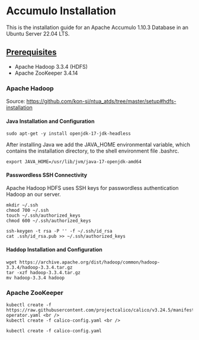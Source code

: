 # Accumulo Installation
This is the installation guide for an Apache Accumulo 1.10.3 Database in an Ubuntu Server 22.04 LTS.

## [Prerequisites](https://accumulo.apache.org/release/accumulo-1.10.0/#minimum-requirements)
- Apache Hadoop 3.3.4 (HDFS)
- Apache ZooKeeper 3.4.14

### Apache Hadoop
Source: https://github.com/kon-si/ntua_atds/tree/master/setup#hdfs-installation

#### Java Installation and Configuration
```
sudo apt-get -y install openjdk-17-jdk-headless
```
After installing Java we add the JAVA_HOME environmental variable, which contains the installation directory,  to the shell environment file .bashrc.
```
export JAVA_HOME=/usr/lib/jvm/java-17-openjdk-amd64
```

#### Passwordless SSH Connectivity
Apache Hadoop HDFS uses SSH keys for passwordless authentication Hadoop an our server.
```
mkdir ~/.ssh
chmod 700 ~/.ssh
touch ~/.ssh/authorized_keys
chmod 600 ~/.ssh/authorized_keys

ssh-keygen -t rsa -P '' -f ~/.ssh/id_rsa
cat .ssh/id_rsa.pub >> ~/.ssh/authorized_keys
```

#### Haddop Installation and Configuration
```
wget https://archive.apache.org/dist/hadoop/common/hadoop-3.3.4/hadoop-3.3.4.tar.gz
tar -xzf hadoop-3.3.4.tar.gz 
mv hadoop-3.3.4 hadoop
```

### Apache ZooKeeper


```
kubectl create -f https://raw.githubusercontent.com/projectcalico/calico/v3.24.5/manifests/tigera-operator.yaml <br />
kubectl create -f calico-config.yaml <br />
```

`kubectl create -f calico-config.yaml`
